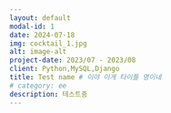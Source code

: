 ```yaml
---
layout: default
modal-id: 1
date: 2024-07-18
img: cocktail_1.jpg
alt: image-alt
project-date: 2023/07 - 2023/08
client: Python,MySQL,Django
title: Test name # 이야 이게 타이틀 명이네 
# category: ee
description: 테스트중
---
```

